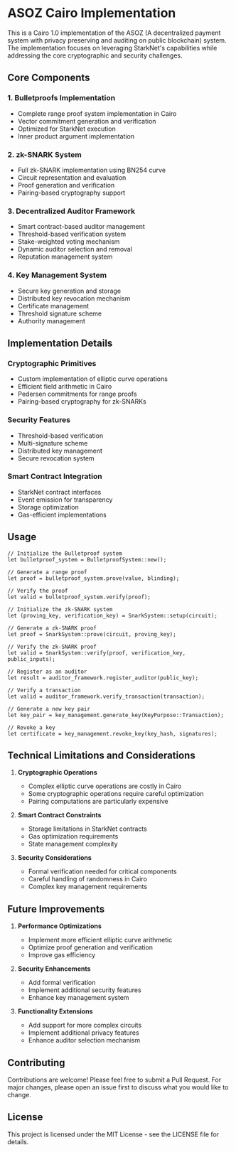 # ASOZ Cairo Implementation

This is a Cairo 1.0 implementation of the ASOZ (A decentralized payment system with privacy preserving and auditing on public blockchain) system. The implementation focuses on leveraging StarkNet's capabilities while addressing the core cryptographic and security challenges.

## Core Components

### 1. Bulletproofs Implementation
- Complete range proof system implementation in Cairo
- Vector commitment generation and verification
- Optimized for StarkNet execution
- Inner product argument implementation

### 2. zk-SNARK System
- Full zk-SNARK implementation using BN254 curve
- Circuit representation and evaluation
- Proof generation and verification
- Pairing-based cryptography support

### 3. Decentralized Auditor Framework
- Smart contract-based auditor management
- Threshold-based verification system
- Stake-weighted voting mechanism
- Dynamic auditor selection and removal
- Reputation management system

### 4. Key Management System
- Secure key generation and storage
- Distributed key revocation mechanism
- Certificate management
- Threshold signature scheme
- Authority management

## Implementation Details

### Cryptographic Primitives
- Custom implementation of elliptic curve operations
- Efficient field arithmetic in Cairo
- Pedersen commitments for range proofs
- Pairing-based cryptography for zk-SNARKs

### Security Features
- Threshold-based verification
- Multi-signature scheme
- Distributed key management
- Secure revocation system

### Smart Contract Integration
- StarkNet contract interfaces
- Event emission for transparency
- Storage optimization
- Gas-efficient implementations

## Usage

```cairo
// Initialize the Bulletproof system
let bulletproof_system = BulletproofSystem::new();

// Generate a range proof
let proof = bulletproof_system.prove(value, blinding);

// Verify the proof
let valid = bulletproof_system.verify(proof);

// Initialize the zk-SNARK system
let (proving_key, verification_key) = SnarkSystem::setup(circuit);

// Generate a zk-SNARK proof
let proof = SnarkSystem::prove(circuit, proving_key);

// Verify the zk-SNARK proof
let valid = SnarkSystem::verify(proof, verification_key, public_inputs);

// Register as an auditor
let result = auditor_framework.register_auditor(public_key);

// Verify a transaction
let valid = auditor_framework.verify_transaction(transaction);

// Generate a new key pair
let key_pair = key_management.generate_key(KeyPurpose::Transaction);

// Revoke a key
let certificate = key_management.revoke_key(key_hash, signatures);
```

## Technical Limitations and Considerations

1. **Cryptographic Operations**
   - Complex elliptic curve operations are costly in Cairo
   - Some cryptographic operations require careful optimization
   - Pairing computations are particularly expensive

2. **Smart Contract Constraints**
   - Storage limitations in StarkNet contracts
   - Gas optimization requirements
   - State management complexity

3. **Security Considerations**
   - Formal verification needed for critical components
   - Careful handling of randomness in Cairo
   - Complex key management requirements

## Future Improvements

1. **Performance Optimizations**
   - Implement more efficient elliptic curve arithmetic
   - Optimize proof generation and verification
   - Improve gas efficiency

2. **Security Enhancements**
   - Add formal verification
   - Implement additional security features
   - Enhance key management system

3. **Functionality Extensions**
   - Add support for more complex circuits
   - Implement additional privacy features
   - Enhance auditor selection mechanism

## Contributing

Contributions are welcome! Please feel free to submit a Pull Request. For major changes, please open an issue first to discuss what you would like to change.

## License

This project is licensed under the MIT License - see the LICENSE file for details.
